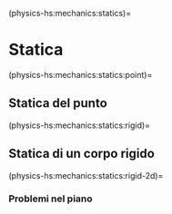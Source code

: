(physics-hs:mechanics:statics)=
# Statica

(physics-hs:mechanics:statics:point)=
## Statica del punto

(physics-hs:mechanics:statics:rigid)=
## Statica di un corpo rigido

(physics-hs:mechanics:statics:rigid-2d)=
### Problemi nel piano

